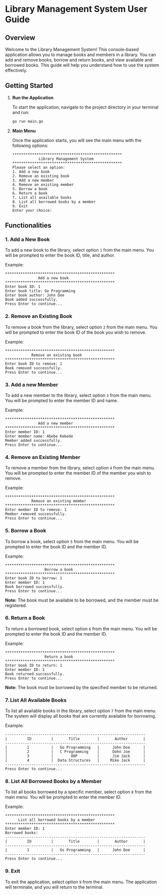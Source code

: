 # Library Management System User Guide

## Overview

Welcome to the Library Management System! This console-based application allows you to manage books and members in a library. You can add and remove books, borrow and return books, and view available and borrowed books. This guide will help you understand how to use the system effectively.

## Getting Started

1. **Run the Application**

   To start the application, navigate to the project directory in your terminal and run:

   ```sh
   go run main.go
   ```

2. **Main Menu**

   Once the application starts, you will see the main menu with the following options:

   ```
   **************************************************
               Library Management System
   **************************************************
   Please select an option:
   1. Add a new book
   2. Remove an existing book
   3. Add a new member
   4. Remove an existing member
   5. Borrow a book
   6. Return a book
   7. List all available books
   8. List all borrowed books by a member
   9. Exit
   Enter your choice: 
   ```

## Functionalities

### 1. Add a New Book

   To add a new book to the library, select option `1` from the main menu. You will be prompted to enter the book ID, title, and author.

   Example:
   ```
   **************************************************
                  Add a new book
   **************************************************
   Enter book ID: 1
   Enter book title: Go Programming
   Enter book author: John Doe
   Book added successfully.
   Press Enter to continue...
   ```

### 2. Remove an Existing Book

   To remove a book from the library, select option `2` from the main menu. You will be prompted to enter the book ID of the book you wish to remove.

   Example:
   ```
   **************************************************
               Remove an existing book
   **************************************************
   Enter book ID to remove: 1
   Book removed successfully.
   Press Enter to continue...
   ```

### 3. Add a new Member

   To add a new member to the library, select option `3` from the main menu. You will be prompted to enter the member ID and name.

   Example:
   ```
   **************************************************
                  Add a new member
   **************************************************
   Enter member ID: 1
   Enter member name: Abebe Kebede
   Member added successfully.
   Press Enter to continue...
   ```

### 4. Remove an Existing Member

   To remove a member from the library, select option `4` from the main menu. You will be prompted to enter the member ID of the member you wish to remove.

   Example:
   ```
   **************************************************
               Remove an existing member
   **************************************************
   Enter member ID to remove: 1
   Member removed successfully.
   Press Enter to continue...
   ```

### 5. Borrow a Book

   To borrow a book, select option `5` from the main menu. You will be prompted to enter the book ID and the member ID.

   Example:
   ```
   **************************************************
                     Borrow a book
   **************************************************
   Enter book ID to borrow: 1
   Enter member ID: 1
   Book borrowed successfully.
   Press Enter to continue...
   ```

   **Note:** The book must be available to be borrowed, and the member must be registered.

### 6. Return a Book

   To return a borrowed book, select option `6` from the main menu. You will be prompted to enter the book ID and the member ID.

   Example:
   ```
   **************************************************
                     Return a book
   **************************************************
   Enter book ID to return: 1
   Enter member ID: 1
   Book returned successfully.
   Press Enter to continue...
   ```
   **Note:** The book must be borrowed by the specified member to be returned.

### 7. List All Available Books

   To list all available books in the library, select option `7` from the main menu. The system will display all books that are currently available for borrowing.

   Example:
   ```
   ----------------------------------------------------------------
   |         ID         |       Title        |       Author       |
   ----------------------------------------------------------------
   |         1          |   Go Programming   |      John Doe      |
   |         2          |   C Programming    |      Dohn Joe      |
   |         3          |        OOP         |      Jim Jack      |
   |         4          |  Data Structures   |     Mike Jack      |
   ----------------------------------------------------------------
   Press Enter to continue...
   ```

### 8. List All Borrowed Books by a Member

   To list all books borrowed by a specific member, select option `8` from the main menu. You will be prompted to enter the member ID.

   Example:
   ```
   **************************************************
         List all borrowed books by a member
   **************************************************
   Enter member ID: 1
   Borrowed books:
   ----------------------------------------------------------------
   |         ID         |       Title        |       Author       |
   ----------------------------------------------------------------
   |         1          |   Go Programming   |      John Doe      |
   ----------------------------------------------------------------
   Press Enter to continue...
   ```

### 9. Exit

   To exit the application, select option `9` from the main menu. The application will terminate, and you will return to the terminal.